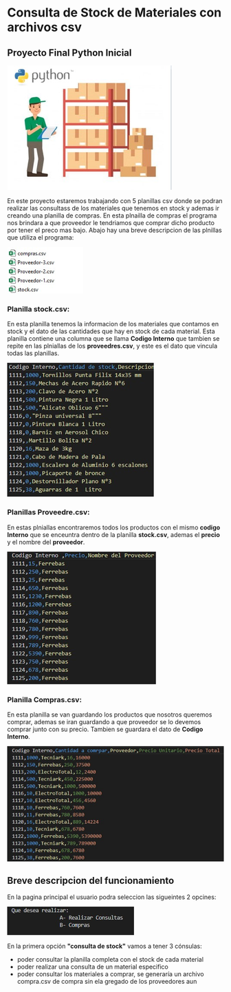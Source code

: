 # Consulta de Stock de Materiales con archivos csv
## Proyecto Final Python Inicial

![ControlDeStock](/Imagenes/ControlDeStock.jpg)


En este proyecto estaremos trabajando con 5 planillas csv donde se podran realizar las consultass de los materiales que tenemos en stock y ademas ir creando una planilla de compras. En esta plnailla de compras el programa nos brindara a que proveedor le tendriamos que comprar dicho producto por tener  el preco mas bajo. Abajo hay una breve descripcion de las plnillas que utiliza el programa:

![Planillas](/Imagenes/Planillas.jpg)

### Planilla **stock.csv**: 
En esta planilla tenemos la informacion de los materiales que contamos en stock y el dato de las cantidades que hay en stock de cada material. Esta planilla contiene una columna que se llama **Codigo Interno** que tambien se repite en las plniallas de los **proveedres.csv**, y este es el dato que vincula todas las planillas.

![stock.csv](/Imagenes/stock.csv.jpg)

### Planillas **Proveedre.csv**: 
En estas plniallas encontraremos todos los productos con el mismo **codigo Interno** que se enceuntra dentro de la planilla **stock.csv**, ademas el **precio** y el nombre del **proveedor**.

![Proveedor.csv](/Imagenes/Proveedor.csv.jpg)

### Planilla **Compras.csv**: 
En esta planilla se van guardando los productos que nosotros queremos comprar, ademas se iran guardando a que proveedor se lo devemos comprar junto con su precio. Tambien se guardara el dato de **Codigo Interno**.

![compras.csv](/Imagenes/compras.csv.jpg)

## Breve descripcion del funcionamiento

En la pagina principal el usuario podra seleccion las sigueintes 2 opcines:
  
![Opcines](/Imagenes/Opcines.jpg)

En la primera opción **"consulta de stock"**  vamos a tener 3 cónsulas:

  - poder consultar la planilla completa con el stock de cada material
  - poder realizar una consulta de un material especifico
  - poder consultar los materiales a comprar, se generaría un archivo compra.csv de compra sin ela gregado de los proveedores aun

